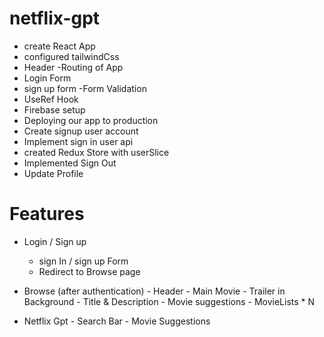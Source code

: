 # netflix-gpt


- create React App
- configured tailwindCss
- Header
-Routing of App
- Login Form
- sign up form
-Form Validation
- UseRef Hook
- Firebase setup
- Deploying our app to production
- Create signup user account
- Implement sign in user api
- created Redux Store with userSlice
- Implemented Sign Out
- Update Profile


# Features
 

 - Login / Sign up
     - sign In / sign up Form 
     - Redirect to Browse page

- Browse (after authentication)
      - Header
      - Main Movie
          - Trailer in Background
          - Title & Description
          - Movie suggestions
               - MovieLists * N

- Netflix Gpt
        - Search Bar
        - Movie Suggestions
